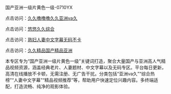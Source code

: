 国产亚洲一级片黄色一级-0710YX

点击访问：<a href="https://heiliaozj3tjd.pages.dev">久久噜噜噜久久亚洲va久</a>

点击访问：<a href="https://heiliaoe8ajia.pages.dev">悠悠久久综合</a>

点击访问：<a href="https://heiliaoxqkkct.pages.dev">熟妇人妻中文字幕无码不卡</a>

点击访问：<a href="https://heiliaoxwd5i8.pages.dev">久久精品国产精品亚洲</a>

本专区专为“国产亚洲一级片黄色一级”关键词打造，聚合大量国产与亚洲高人气精品视频资源，涵盖经典老片、人妻题材、中文字幕以及无码专区。平台每日更新，高清在线播放不卡顿，无需注册、无广告干扰。分类包括“亚洲va久”“综合热榜”“人妻中文字幕”“精品视频推荐”等，帮助用户快速定位兴趣内容。多终端适配，打造流畅、纯净的观影体验。

<span style="display:none;">[Canonical link](https://github.com/mot20250710/so7 ）</span>
